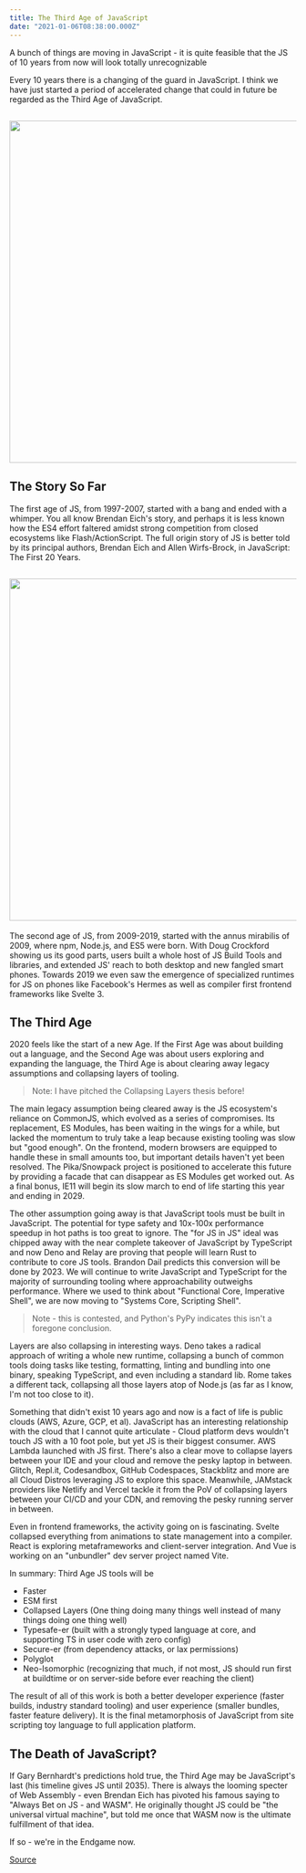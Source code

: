 ```yaml
---
title: The Third Age of JavaScript
date: "2021-01-06T08:38:00.000Z"
---
```


A bunch of things are moving in JavaScript - it is quite feasible that the JS of 10 years from now will look totally unrecognizable

<!-- more -->

Every 10 years there is a changing of the guard in JavaScript. I think we have just started a period of accelerated change that could in future be regarded as the Third Age of JavaScript.

<h2 align="center">
  <img src="https://dev-to-uploads.s3.amazonaws.com/i/rlixanixq8pyrpg9ivrv.png" width="600px" />
  <br>
</h2>

## The Story So Far

The first age of JS, from 1997-2007, started with a bang and ended with a whimper. You all know Brendan Eich's story, and perhaps it is less known how the ES4 effort faltered amidst strong competition from closed ecosystems like Flash/ActionScript. The full origin story of JS is better told by its principal authors, Brendan Eich and Allen Wirfs-Brock, in JavaScript: The First 20 Years.

<h2 align="center">
  <img src="https://basbossink.github.io/presentations/modern-javascript/images/ecmascript-history.png" width="600px" />
  <br>
</h2>

The second age of JS, from 2009-2019, started with the annus mirabilis of 2009, where npm, Node.js, and ES5 were born. With Doug Crockford showing us its good parts, users built a whole host of JS Build Tools and libraries, and extended JS' reach to both desktop and new fangled smart phones. Towards 2019 we even saw the emergence of specialized runtimes for JS on phones like Facebook's Hermes as well as compiler first frontend frameworks like Svelte 3.

## The Third Age

2020 feels like the start of a new Age. If the First Age was about building out a language, and the Second Age was about users exploring and expanding the language, the Third Age is about clearing away legacy assumptions and collapsing layers of tooling.

> Note: I have pitched the Collapsing Layers thesis before!

The main legacy assumption being cleared away is the JS ecosystem's reliance on CommonJS, which evolved as a series of compromises. Its replacement, ES Modules, has been waiting in the wings for a while, but lacked the momentum to truly take a leap because existing tooling was slow but "good enough". On the frontend, modern browsers are equipped to handle these in small amounts too, but important details haven't yet been resolved. The Pika/Snowpack project is positioned to accelerate this future by providing a facade that can disappear as ES Modules get worked out. As a final bonus, IE11 will begin its slow march to end of life starting this year and ending in 2029.

The other assumption going away is that JavaScript tools must be built in JavaScript. The potential for type safety and 10x-100x performance speedup in hot paths is too great to ignore. The "for JS in JS" ideal was chipped away with the near complete takeover of JavaScript by TypeScript and now Deno and Relay are proving that people will learn Rust to contribute to core JS tools. Brandon Dail predicts this conversion will be done by 2023. We will continue to write JavaScript and TypeScript for the majority of surrounding tooling where approachability outweighs performance. Where we used to think about "Functional Core, Imperative Shell", we are now moving to "Systems Core, Scripting Shell".

> Note - this is contested, and Python's PyPy indicates this isn't a foregone conclusion.

Layers are also collapsing in interesting ways. Deno takes a radical approach of writing a whole new runtime, collapsing a bunch of common tools doing tasks like testing, formatting, linting and bundling into one binary, speaking TypeScript, and even including a standard lib. Rome takes a different tack, collapsing all those layers atop of Node.js (as far as I know, I'm not too close to it).

Something that didn't exist 10 years ago and now is a fact of life is public clouds (AWS, Azure, GCP, et al). JavaScript has an interesting relationship with the cloud that I cannot quite articulate - Cloud platform devs wouldn't touch JS with a 10 foot pole, but yet JS is their biggest consumer. AWS Lambda launched with JS first. There's also a clear move to collapse layers between your IDE and your cloud and remove the pesky laptop in between. Glitch, Repl.it, Codesandbox, GitHub Codespaces, Stackblitz and more are all Cloud Distros leveraging JS to explore this space. Meanwhile, JAMstack providers like Netlify and Vercel tackle it from the PoV of collapsing layers between your CI/CD and your CDN, and removing the pesky running server in between.

Even in frontend frameworks, the activity going on is fascinating. Svelte collapsed everything from animations to state management into a compiler. React is exploring metaframeworks and client-server integration. And Vue is working on an "unbundler" dev server project named Vite.

In summary: Third Age JS tools will be

- Faster
- ESM first
- Collapsed Layers (One thing doing many things well instead of many things doing one thing well)
- Typesafe-er (built with a strongly typed language at core, and supporting TS in user code with zero config)
- Secure-er (from dependency attacks, or lax permissions)
- Polyglot
- Neo-Isomorphic (recognizing that much, if not most, JS should run first at buildtime or on server-side before ever reaching the client)

The result of all of this work is both a better developer experience (faster builds, industry standard tooling) and user experience (smaller bundles, faster feature delivery). It is the final metamorphosis of JavaScript from site scripting toy language to full application platform.

## The Death of JavaScript?

If Gary Bernhardt's predictions hold true, the Third Age may be JavaScript's last (his timeline gives JS until 2035). There is always the looming specter of Web Assembly - even Brendan Eich has pivoted his famous saying to "Always Bet on JS - and WASM". He originally thought JS could be "the universal virtual machine", but told me once that WASM now is the ultimate fulfillment of that idea.

If so - we're in the Endgame now.

[Source](https://www.swyx.io/js-third-age/)
